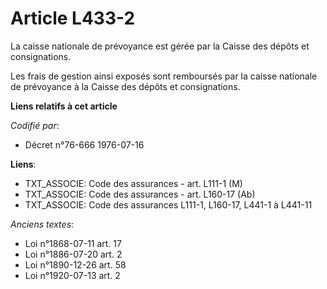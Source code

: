 # Article L433-2

La caisse nationale de prévoyance est gérée par la Caisse des dépôts et consignations.

Les frais de gestion ainsi exposés sont remboursés par la caisse nationale de prévoyance à la Caisse des dépôts et
consignations.

**Liens relatifs à cet article**

_Codifié par_:

  - Décret n°76-666 1976-07-16

**Liens**:

  - TXT_ASSOCIE: Code des assurances - art. L111-1 (M)
  - TXT_ASSOCIE: Code des assurances - art. L160-17 (Ab)
  - TXT_ASSOCIE: Code des assurances L111-1, L160-17, L441-1 à L441-11

_Anciens textes_:

  - Loi n°1868-07-11 art. 17
  - Loi n°1886-07-20 art. 2
  - Loi n°1890-12-26 art. 58
  - Loi n°1920-07-13 art. 2
